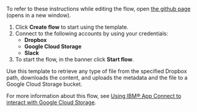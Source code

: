 To refer to these instructions while editing the flow, open [the github page](https://github.com/ot4i/app-connect-templates/blob/master/resources/markdown/Data%20ingestion%20to%20Google%20Cloud%20Storage%20from%20Dropbox_instructions.md) (opens in a new window).

1. Click **Create flow** to start using the template.
2. Connect to the following accounts by using your credentials:
   - **Dropbox** 
   - **Google Cloud Storage**
   - **Slack**
3. To start the flow, in the banner click **Start flow**.

Use this template to retrieve any type of file from the specified Dropbox path, downloads the content, and uploads the metadata and the file to a Google Cloud Storage bucket.

For more information about this flow, see [Using IBM® App Connect to interact with Google Cloud Storage](https://community.ibm.com/community/user/integration/blogs/shamini-arumugam1/2021/06/03/using-ibm-app-connect-to-interact-with-google-clou).
